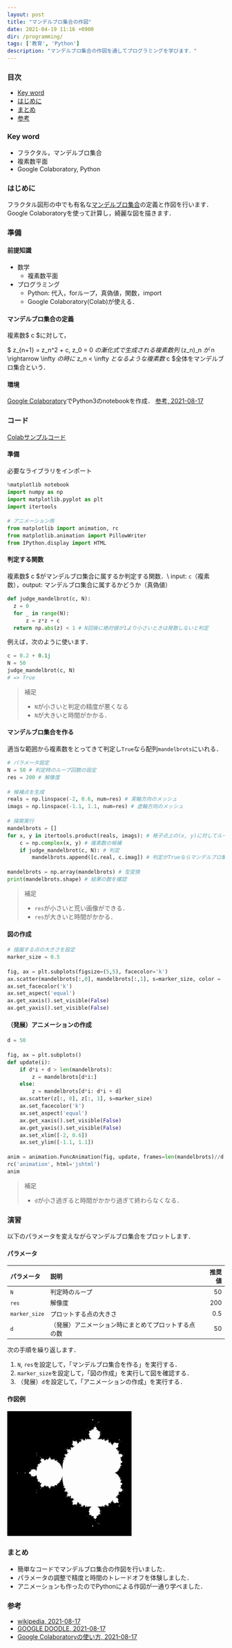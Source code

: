 ```yaml
---
layout: post
title: "マンデルブロ集合の作図"
date: 2021-04-19 11:16 +0900
dir: /programming/
tags: ['教育', 'Python']
description: "マンデルブロ集合の作図を通してプログラミングを学びます．"
---
```


### 目次
- [Key word](#key-word)
- [はじめに](#はじめに)
- [まとめ](#まとめ)
- [参考](#参考)

### Key word
- フラクタル，マンデルブロ集合
- 複素数平面
- Google Colaboratory, Python

### はじめに
フラクタル図形の中でも有名な[マンデルブロ集合](https://ja.wikipedia.org/wiki/%E3%83%9E%E3%83%B3%E3%83%87%E3%83%AB%E3%83%96%E3%83%AD%E9%9B%86%E5%90%88)の定義と作図を行います．
Google Colaboratoryを使って計算し，綺麗な図を描きます．

### 準備
#### 前提知識
- 数学
  - 複素数平面
- プログラミング
  - Python: 代入，forループ，真偽値，関数，import
  - Google Colaboratory(Colab)が使える．

#### マンデルブロ集合の定義
複素数$ c $に対して，

$ z_{n+1} = z_n^2 + c, z_0 = 0 $の漸化式で生成される複素数列$ (z_n)_n $が$ n \rightarrow \infty $の時に$ z_n < \infty $となるような複素数$ c $全体をマンデルブロ集合という．

#### 環境
[Google Colaboratory](https://colab.research.google.com/)でPython3のnotebookを作成．
[参考, 2021-08-17](https://qiita.com/yamaza-h/items/503d175e8da349cbcb6c)

### コード
[Colabサンプルコード](https://colab.research.google.com/drive/171uAc1rtuadwrrlOy50ji173biQPWafE?usp=sharing)

#### 準備
必要なライブラリをインポート
```python
%matplotlib notebook
import numpy as np
import matplotlib.pyplot as plt
import itertools

# アニメーション用
from matplotlib import animation, rc
from matplotlib.animation import PillowWriter
from IPython.display import HTML
```

#### 判定する関数
複素数$ c $がマンデルブロ集合に属するか判定する関数．\\
input: `c`（複素数），output: マンデルブロ集合に属するかどうか（真偽値）
```python
def judge_mandelbrot(c, N):
  z = 0
  for _ in range(N):
      z = z*z + c
  return np.abs(z) < 1 # N回後に絶対値が1より小さいときは発散しないと判定
```
例えば，次のように使います．
```python
c = 0.2 + 0.1j
N = 50
judge_mandelbrot(c, N)
# => True
```

>補足
>- `N`が小さいと判定の精度が悪くなる
>- `N`が大きいと時間がかかる．

#### マンデルブロ集合を作る
適当な範囲から複素数をとってきて判定し`True`なら配列`mandelbrots`にいれる．
```python
# パラメータ設定
N = 50 # 判定時のループ回数の設定
res = 200 # 解像度

# 候補点を生成
reals = np.linspace(-2, 0.6, num=res) # 実軸方向のメッシュ
imags = np.linspace(-1.1, 1.1, num=res) # 虚軸方向のメッシュ

# 探索実行
mandelbrots = []
for x, y in itertools.product(reals, imags): # 格子点上の(x, y)に対してループ
    c = np.complex(x, y) # 複素数の候補
    if judge_mandelbrot(c, N): # 判定
        mandelbrots.append([c.real, c.imag]) # 判定がTrueならマンデルブロ集合に加える

mandelbrots = np.array(mandelbrots) # 型変換
print(mandelbrots.shape) # 結果の数を確認
```

>補足
>- `res`が小さいと荒い画像ができる．
>- `res`が大きいと時間がかかる．

#### 図の作成
```python
# 描画する点の大きさを設定
marker_size = 0.5

fig, ax = plt.subplots(figsize=(5,5), facecolor='k')
ax.scatter(mandelbrots[:,0], mandelbrots[:,1], s=marker_size, color = 'w')
ax.set_facecolor('k')
ax.set_aspect('equal')
ax.get_xaxis().set_visible(False)
ax.get_yaxis().set_visible(False)
```

#### （発展）アニメーションの作成
```python
d = 50

fig, ax = plt.subplots()
def update(i):
    if d*i + d > len(mandelbrots):
        z = mandelbrots[d*i:]
    else:
        z = mandelbrots[d*i: d*i + d]
    ax.scatter(z[:, 0], z[:, 1], s=marker_size)
    ax.set_facecolor('k')
    ax.set_aspect('equal')
    ax.get_xaxis().set_visible(False)
    ax.get_yaxis().set_visible(False)
    ax.set_xlim([-2, 0.6])
    ax.set_ylim([-1.1, 1.1])

anim = animation.FuncAnimation(fig, update, frames=len(mandelbrots)//d + 1, interval=20)
rc('animation', html='jshtml')
anim
```

>補足
>- `d`が小さ過ぎると時間がかかり過ぎて終わらなくなる．

### 演習
以下のパラメータを変えながらマンデルブロ集合をプロットします．

#### パラメータ

|パラメータ|説明|推奨値|
|:---|:---|---:|
| `N` | 判定時のループ |50|
| `res` | 解像度 |200|
| `marker_size` | プロットする点の大きさ |0.5|
| `d`| （発展）アニメーション時にまとめてプロットする点の数 |50|

次の手順を繰り返します．
1. `N`, `res`を設定して，「マンデルブロ集合を作る」を実行する．
2. `marker_size`を設定して，「図の作成」を実行して図を確認する．
3. （発展）`d`を設定して，「アニメーションの作成」を実行する．

#### 作図例
![マンデルブロ集合作図](/assets/img/programming/mandelbrot.png)

<!-- ![マンデルブロ集合描画アニメーション](/assets/img/mandelbrot_colors.gif) -->

### まとめ
- 簡単なコードでマンデルブロ集合の作図を行いました．
- パラメータの調整で精度と時間のトレードオフを体験しました．
- アニメーションも作ったのでPythonによる作図が一通り学べました．

### 参考
- [wikipedia, 2021-08-17](https://ja.wikipedia.org/wiki/%E3%83%9E%E3%83%B3%E3%83%87%E3%83%AB%E3%83%96%E3%83%AD%E9%9B%86%E5%90%88)
- [GOOGLE DOODLE, 2021-08-17](https://www.google.com/fbx?fbx=mandelbrot_explorer&hl=ja)
- [Google Colaboratoryの使い方, 2021-08-17](https://qiita.com/yamaza-h/items/503d175e8da349cbcb6c)

